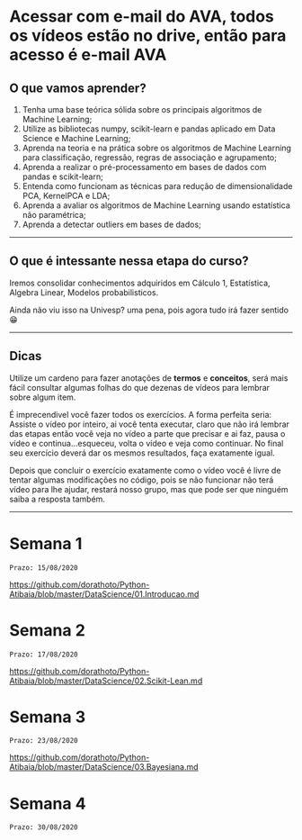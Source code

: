 # Acessar com e-mail do AVA, todos os vídeos estão no drive, então para acesso é e-mail AVA

## O que vamos aprender?

1. Tenha uma base teórica sólida sobre os principais algoritmos de Machine Learning;
1. Utilize as bibliotecas numpy, scikit-learn e pandas aplicado em Data Science e Machine Learning;
1. Aprenda na teoria e na prática sobre os algoritmos de Machine Learning para classificação, regressão, regras de associação e agrupamento;
1. Aprenda a realizar o pré-processamento em bases de dados com pandas e scikit-learn;
1. Entenda como funcionam as técnicas para redução de dimensionalidade PCA, KernelPCA e LDA;
1. Aprenda a avaliar os algoritmos de Machine Learning usando estatística não paramétrica;
1. Aprenda a detectar outliers em bases de dados;


-------------------
## O que é intessante nessa etapa do curso?
Iremos consolidar conhecimentos adquiridos em Cálculo 1, Estatística, Algebra Linear, Modelos probabilisticos.

Ainda não viu isso na Univesp? uma pena, pois agora tudo irá fazer sentido 😁


---------------

Dicas
--------

Utilize um cardeno para fazer anotações de **termos** e **conceitos**, será mais fácil consultar algumas folhas do que dezenas de vídeos para lembrar sobre algum item.

É imprecendivel você fazer todos os exercícios. A forma perfeita seria:
Assiste o vídeo por inteiro, ai você tenta executar, claro que não irá lembrar das etapas então você veja no vídeo a parte que precisar e ai faz, pausa o vídeo e continua...esqueceu, volta o vídeo e veja como continuar.
No final seu exercício deverá dar os mesmos resultados, faça exatamente igual.

Depois que concluir o exercício exatamente como o vídeo você é livre de tentar algumas modificações no código, pois se não funcionar não terá vídeo para lhe ajudar, restará nosso grupo, mas que pode ser que ninguém saiba a resposta também.


------------

# Semana 1
`Prazo: 15/08/2020`

https://github.com/dorathoto/Python-Atibaia/blob/master/DataScience/01.Introducao.md

# Semana 2
`Prazo: 17/08/2020`

https://github.com/dorathoto/Python-Atibaia/blob/master/DataScience/02.Scikit-Lean.md

# Semana 3
`Prazo: 23/08/2020`

https://github.com/dorathoto/Python-Atibaia/blob/master/DataScience/03.Bayesiana.md

# Semana 4
`Prazo: 30/08/2020`